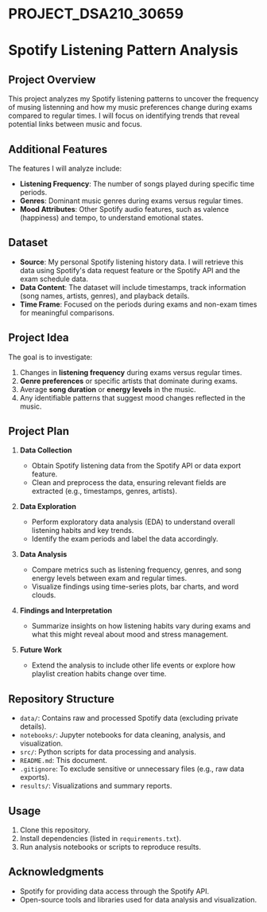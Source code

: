 # PROJECT_DSA210_30659

# Spotify Listening Pattern Analysis

## **Project Overview**
This project analyzes my Spotify listening patterns to uncover the frequency of musing listenning and how my music preferences change during exams compared to regular times. I will focus on identifying trends that reveal potential links between music and focus.

## **Additional Features**
The features I will analyze include:
- **Listening Frequency**: The number of songs played during specific time periods.
- **Genres**: Dominant music genres during exams versus regular times.
- **Mood Attributes**: Other Spotify audio features, such as valence (happiness) and tempo, to understand emotional states.

## **Dataset**
- **Source**: My personal Spotify listening history data. I will retrieve this data using Spotify's data request feature or the Spotify API and the exam schedule data.
- **Data Content**: The dataset will include timestamps, track information (song names, artists, genres), and playback details.
- **Time Frame**: Focused on the periods during exams and non-exam times for meaningful comparisons.

## **Project Idea**
The goal is to investigate:
1. Changes in **listening frequency** during exams versus regular times.
2. **Genre preferences** or specific artists that dominate during exams.
3. Average **song duration** or **energy levels** in the music.
4. Any identifiable patterns that suggest mood changes reflected in the music.

## **Project Plan**
1. **Data Collection**
   - Obtain Spotify listening data from the Spotify API or data export feature.
   - Clean and preprocess the data, ensuring relevant fields are extracted (e.g., timestamps, genres, artists).

2. **Data Exploration**
   - Perform exploratory data analysis (EDA) to understand overall listening habits and key trends.
   - Identify the exam periods and label the data accordingly.

3. **Data Analysis**
   - Compare metrics such as listening frequency, genres, and song energy levels between exam and regular times.
   - Visualize findings using time-series plots, bar charts, and word clouds.

4. **Findings and Interpretation**
   - Summarize insights on how listening habits vary during exams and what this might reveal about mood and stress management.

5. **Future Work**
   - Extend the analysis to include other life events or explore how playlist creation habits change over time.

## **Repository Structure**
- `data/`: Contains raw and processed Spotify data (excluding private details).
- `notebooks/`: Jupyter notebooks for data cleaning, analysis, and visualization.
- `src/`: Python scripts for data processing and analysis.
- `README.md`: This document.
- `.gitignore`: To exclude sensitive or unnecessary files (e.g., raw data exports).
- `results/`: Visualizations and summary reports.

## **Usage**
1. Clone this repository.
2. Install dependencies (listed in `requirements.txt`).
3. Run analysis notebooks or scripts to reproduce results.

## **Acknowledgments**
- Spotify for providing data access through the Spotify API.
- Open-source tools and libraries used for data analysis and visualization.
